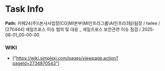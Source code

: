 # Task Info

**Path:** 카페24(주)\본사사업장\[CG]MI본부\MI인프라그룹\AI인프라3팀\팀장 / twlee / [270444] 세일즈포스 이슈 협의 및 대응 _ 세일즈포스 보안관련 이슈 점검 / 2025-08-01_00-00-00

### WIKI
- ["https://wiki.simplexi.com/pages/viewpage.action?pageId=2734870543"]

